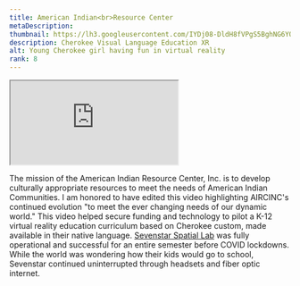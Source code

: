 ```yaml
---
title: American Indian<br>Resource Center
metaDescription: 
thumbnail: https://lh3.googleusercontent.com/IYDj08-DldH8fVPgS5BghNG6YO5VZ9NfqJtfq-WAu7HBahx77UTHjZomNldfngBqjlAcEZ4EtNbvzQvnhwA1Pv_F1TGVNoan9AEWbATWD3bbNrOUwRREG79tbZ-7Hz0R3drIU0AapQ=w2400
description: Cherokee Visual Language Education XR
alt: Young Cherokee girl having fun in virtual reality
rank: 8
---
```



<iframe src="https://www.youtube.com/embed/v0Sq_fqir3c" class="youtube-iframe"></iframe>

The mission of the American Indian Resource Center, Inc. is to develop culturally appropriate resources to meet the needs of American Indian Communities. I am honored to have edited this video highlighting AIRCINC's continued evolution "to meet the ever changing needs of our dynamic world."
This video helped secure funding and technology to pilot a K-12 virtual reality education curriculum based on Cherokee custom, made available in their native language. [Sevenstar Spatial Lab](https://www.sevenstarspatial.com/) was fully operational and successful for an entire semester before COVID lockdowns. While the world was wondering how their kids would go to school, Sevenstar continued uninterrupted through headsets and fiber optic internet.